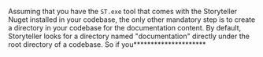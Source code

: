 <!--Title: Getting Started-->

Assuming that you have the `ST.exe` tool that comes with the Storyteller Nuget installed in your codebase, the only other mandatory step is to create a directory in your codebase for the documentation content. By default, Storyteller looks for a directory named "documentation" directly under the root directory of a codebase. So if you*********************